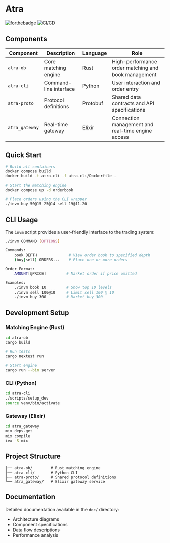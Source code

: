 # Atra 


[![forthebadge](https://forthebadge.com/images/badges/powered-by-electricity.svg)](https://forthebadge.com)
[![CI/CD](https://github.com/wlvchandler/atra/actions/workflows/ci.yml/badge.svg?branch=main)](https://github.com/wlvchandler/atra/actions/workflows/ci.yml)

## Components

| Component | Description | Language | Role |
|-----------|-------------|----------|------|
| `atra-ob` | Core matching engine | Rust | High-performance order matching and book management |
| `atra-cli` | Command-line interface | Python | User interaction and order entry |
| `atra-proto` | Protocol definitions | Protobuf | Shared data contracts and API specifications |
| `atra_gateway` | Real-time gateway | Elixir | Connection management and real-time engine access  |


## Quick Start

```bash
# Build all containers
docker compose build
docker build -t atra-cli -f atra-cli/Dockerfile .

# Start the matching engine
docker compose up -d orderbook

# Place orders using the CLI wrapper
./invm buy 50@15 25@14 sell 19@11.20
```

## CLI Usage

The `invm` script provides a user-friendly interface to the trading system:

```bash
./invm COMMAND [OPTIONS]

Commands:
    book DEPTH              # View order book to specified depth
    (buy|sell) ORDERS...    # Place one or more orders

Order Format:
    AMOUNT[@PRICE]         # Market order if price omitted

Examples:
    ./invm book 10         # Show top 10 levels
    ./invm sell 100@10     # Limit sell 100 @ 10
    ./invm buy 300         # Market buy 300
```

## Development Setup

### Matching Engine (Rust)
```bash
cd atra-ob
cargo build

# Run tests
cargo nextest run

# Start engine
cargo run --bin server
```

### CLI (Python)
```bash
cd atra-cli
./scripts/setup_dev
source venv/bin/activate
```

### Gateway (Elixir)
```bash
cd atra_gateway
mix deps.get
mix compile
iex -S mix
```

## Project Structure
```
├── atra-ob/        # Rust matching engine
├── atra-cli/       # Python CLI
├── atra-proto/     # Shared protocol definitions
└── atra_gateway/   # Elixir gateway service
```

## Documentation

Detailed documentation available in the `doc/` directory:
- Architecture diagrams
- Component specifications
- Data flow descriptions
- Performance analysis
